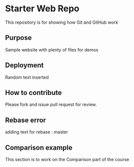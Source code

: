# Starter Web Repo

This repository is for showing how Git and GitHub work

## Purpose

Sample website with plenty of files for demos

## Deployment
Random text inserted

## How to contribute
Please fork and issue pull request for review.

## Rebase error
adding text for rebase : master

## Comparison example
This section is to work on the Comparison part of the course
